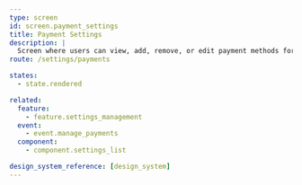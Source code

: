 ```yaml
---
type: screen
id: screen.payment_settings
title: Payment Settings
description: |
  Screen where users can view, add, remove, or edit payment methods for grocery checkout.
route: /settings/payments

states:
  - state.rendered

related:
  feature:
    - feature.settings_management
  event:
    - event.manage_payments
  component:
    - component.settings_list

design_system_reference: [design_system]
---
```

